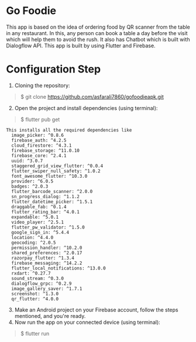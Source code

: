 # Go Foodie
This app is based on the idea of ordering food by QR scanner from the table in any
restaurant. In this, any person can book a table a day before the visit which will help them to 
avoid the rush. It also has Chatbot which is built with Dialogflow API. This app is built by using
Flutter and Firebase.


# Configuration Step
1. Cloning the repository:
>  $ git clone https://github.com/asfarali7860/gofoodieapk.git
2. Open the project and install dependencies (using terminal):
>  $ flutter pub get
```
This installs all the required dependencies like
  image_picker: ^0.8.6
  firebase_auth: ^4.2.5
  cloud_firestore: ^4.3.1
  firebase_storage: ^11.0.10
  firebase_core: ^2.4.1
  uuid: ^3.0.7
  staggered_grid_view_flutter: ^0.0.4
  flutter_swiper_null_safety: ^1.0.2
  font_awesome_flutter: ^10.3.0
  provider: ^6.0.5
  badges: ^2.0.3
  flutter_barcode_scanner: ^2.0.0
  sn_progress_dialog: ^1.1.2
  flutter_datetime_picker: ^1.5.1
  draggable_fab: ^0.1.4
  flutter_rating_bar: ^4.0.1
  expandable: ^5.0.1
  video_player: ^2.5.1
  flutter_pw_validator: ^1.5.0
  google_sign_in: ^5.4.4
  location: ^4.4.0
  geocoding: ^2.0.5
  permission_handler: ^10.2.0
  shared_preferences: ^2.0.17
  razorpay_flutter: ^1.3.4
  firebase_messaging: ^14.2.2
  flutter_local_notifications: ^13.0.0
  rxdart: ^0.27.7
  sound_stream: ^0.3.0
  dialogflow_grpc: ^0.2.9
  image_gallery_saver: ^1.7.1
  screenshot: ^1.3.0
  qr_flutter: ^4.0.0
```
3. Make an Android project on your Firebase account, follow the steps mentioned, and you're ready.
4. Now run the app on your connected device (using terminal):
> $ flutter run
